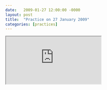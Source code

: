 ```yaml
---
date:   2009-01-27 12:00:00 -0000
layout: post
title:  "Practice on 27 January 2009"
categories: [practices]
---
```

<iframe src="https://www.youtube.com/embed/NeDD2Na7WeQ?rel=0" allowfullscreen="allowfullscreen"></iframe>
